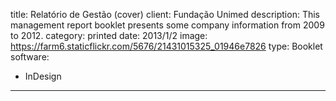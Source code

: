 title: Relatório de Gestão (cover)
client: Fundação Unimed
description: This management report booklet presents some company information from 2009 to 2012.
category: printed
date: 2013/1/2
image: https://farm6.staticflickr.com/5676/21431015325_01946e7826
type: Booklet
software:
- InDesign
---

